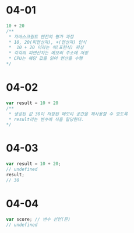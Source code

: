 # 04-01
```js
10 + 20
/** 
 * 자바스크립트 엔진의 평가 과정
 * 10, 20(피연산자), +(연산자) 인식
 *  10 + 20 이라는 식(표현식) 파싱
 * 각각의 피연산자는 메모리 주소에 저장
 * CPU는 해당 값을 읽어 연산을 수행
*/
```

# 04-02
```js
var result = 10 + 20
/** 
 * 생성된 값 30이 저장된 메모리 공간을 재사용할 수 있도록
 * result라는 변수에 식을 할당한다.
*/
```

# 04-03
```js
var result = 10 + 20;
// undefined
result;
// 30
```

# 04-04
```js
var score; // 변수 선언(문)
// undefined
```